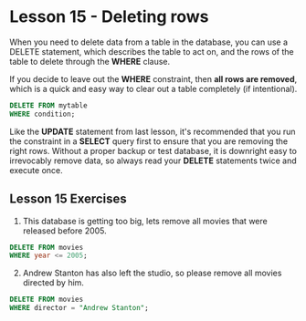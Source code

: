 # Lesson 15 - Deleting rows

When you need to delete data from a table in the database, you can use a DELETE statement, which describes the table to act on, and the rows of the table to delete through the **WHERE** clause.

If you decide to leave out the **WHERE** constraint, then **all rows are removed**, which is a quick and easy way to clear out a table completely (if intentional).

```sql
DELETE FROM mytable
WHERE condition;
```

Like the **UPDATE** statement from last lesson, it's recommended that you run the constraint in a **SELECT** query first to ensure that you are removing the right rows. Without a proper backup or test database, it is downright easy to irrevocably remove data, so always read your **DELETE** statements twice and execute once.

## Lesson 15 Exercises

1. This database is getting too big, lets remove all movies that were released before 2005.

```sql
DELETE FROM movies
WHERE year <= 2005;
```

2. Andrew Stanton has also left the studio, so please remove all movies directed by him.

```sql
DELETE FROM movies
WHERE director = "Andrew Stanton";
```
